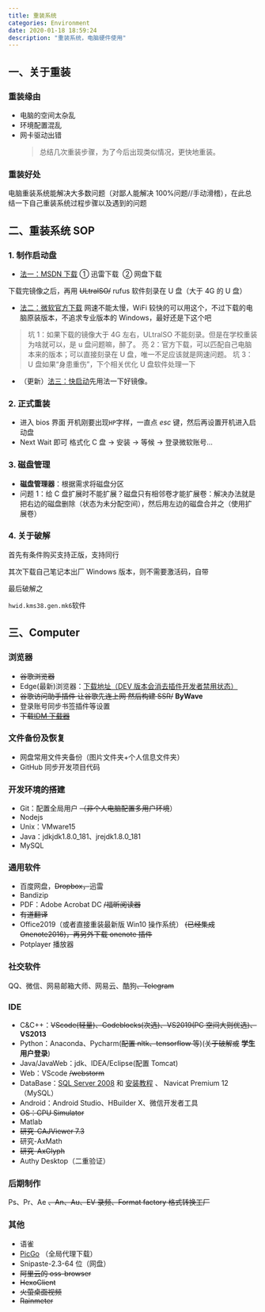 ```yaml
---
title: 重装系统
categories: Environment
date: 2020-01-18 18:59:24
description: "重装系统，电脑硬件使用"
---
```


## 一、关于重装

### 重装缘由

- 电脑的空间太杂乱
- 环境配置混乱
- 网卡驱动出错
  > 总结几次重装步骤，为了今后出现类似情况，更快地重装。

### 重装好处

电脑重装系统能解决大多数问题（对鄙人能解决 100%问题//手动滑稽），在此总结一下自己重装系统过程步骤以及遇到的问题

## 二、重装系统 SOP

### 1. 制作启动盘

- [法一：MSDN 下载](https://msdn.itellyou.cn/)
  ① 迅雷下载  ② 网盘下载

下载完镜像之后，再用 ~~ULtralSO/~~ rufus 软件刻录在 U 盘（大于 4G 的 U 盘）

- [法二：微软官方下载](https://www.microsoft.com/zh-cn/software-download/windows10)
  网速不能太慢，WiFi 较快的可以用这个，不过下载的电脑原装版本，不追求专业版本的 Windows，最好还是下这个吧

> 坑 1：如果下载的镜像大于 4G 左右，ULtralSO 不能刻录。但是在学校重装为啥就可以，是 u 盘问题嘛，醉了。
> 亮 2：官方下载，可以匹配自己电脑本来的版本；可以直接刻录在 U 盘，唯一不足应该就是网速问题。
> 坑 3：U 盘如果“身患重伤”，下个相关优化 U 盘软件处理一下

- （更新）[法三：快启动](http://www.kqidong.com/index.html)先用法一下好镜像。

### 2. 正式重装

- 进入 bios 界面
  开机刚要出现`HP`字样，一直点 _esc_ 键，然后再设置开机进入启动盘
- Next Wait 即可
  格式化 C 盘 → 安装 → 等候 → 登录微软账号...

### 3. 磁盘管理

- **磁盘管理器**：根据需求将磁盘分区
- 问题 1：给 C 盘扩展时不能扩展？磁盘只有相邻卷才能扩展卷：解决办法就是把右边的磁盘删除（状态为未分配空间），然后用左边的磁盘合并之（使用扩展卷）

### 4. 关于破解

首先有条件购买支持正版，支持同行

其次下载自己笔记本出厂 Windows 版本，则不需要激活码，自带

最后破解之

`hwid.kms38.gen.mk6`软件

## 三、Computer

### 浏览器

- ~~谷歌浏览器~~
- Edge(最新)浏览器：[下载地址（DEV 版本会消去插件开发者禁用状态）](https://www.microsoftedgeinsider.com/en-us/download)
- ~~谷歌访问助手插件 让谷歌先连上网 然后构建 SSR/~~ **ByWave**
- 登录账号同步书签插件等设置
- ~~下载[IDM 下载器](http://www.carrotchou.blog/59.html)~~

### 文件备份及恢复

- 网盘常用文件夹备份（图片文件夹+个人信息文件夹）
- GitHub 同步开发项目代码

### 开发环境的搭建

- Git：配置全局用户 ~~（非个人电脑配置多用户环境~~）
- Nodejs
- Unix：VMware15
- Java：jdkjdk1.8.0_181、jrejdk1.8.0_181
- MySQL

### 通用软件

- 百度网盘，~~Dropbox，~~迅雷
- Bandizip
- PDF：Adobe Acrobat DC ~~/福昕阅读器~~
- ~~有道翻译~~
- Office2019（或者直接重装最新版 Win10 操作系统） ~~(已经集成 Onenote2016)，再另外下载 onenote 插件~~
- Potplayer 播放器

### 社交软件

QQ、微信、网易邮箱大师、网易云、酷狗~~、Telegram~~

### IDE

- C&C++：~~VScode(轻量)、Codeblocks(次选)、VS2019(PC 空间大则优选)、~~**VS2013**
- Python：Anaconda、Pycharm(~~配置 nltk、tensorflow 等~~)(~~关于破解或~~ **学生用户登录**)
- Java/JavaWeb：jdk、IDEA/Eclipse(配置 Tomcat)
- Web：VScode ~~/webstorm~~
- DataBase：[SQL Server 2008](https://www.microsoft.com/zh-cn/download/confirmation.aspx?id=30438) 和 [安装教程](https://zhuanlan.zhihu.com/p/65630194) 、 Navicat Premium 12（MySQL）
- Android：Android Studio、HBuilder X、微信开发者工具
- ~~OS：CPU Simulator~~
- Matlab
- ~~研究-CAJViewer 7.3~~
- 研究-AxMath
- ~~研究-AxGlyph~~
- Authy Desktop（二重验证）

### 后期制作

Ps、Pr、Ae ~~、An、Au、EV 录频、Format factory 格式转换工厂~~

### 其他

- 语雀
- [PicGo](https://github.com/Molunerfinn/PicGo) （全局代理下载）
- Snipaste-2.3-64 位（网盘）
- ~~阿里云的 oss-browser~~
- ~~HexoClient~~
- ~~火萤桌面视频~~
- ~~Rainmeter~~
